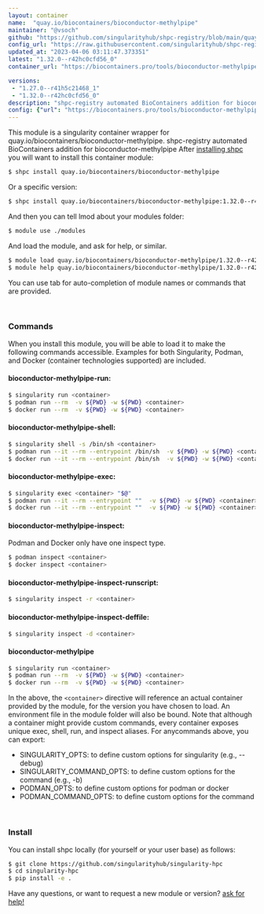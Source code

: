 ```yaml
---
layout: container
name:  "quay.io/biocontainers/bioconductor-methylpipe"
maintainer: "@vsoch"
github: "https://github.com/singularityhub/shpc-registry/blob/main/quay.io/biocontainers/bioconductor-methylpipe/container.yaml"
config_url: "https://raw.githubusercontent.com/singularityhub/shpc-registry/main/quay.io/biocontainers/bioconductor-methylpipe/container.yaml"
updated_at: "2023-04-06 03:11:47.373351"
latest: "1.32.0--r42hc0cfd56_0"
container_url: "https://biocontainers.pro/tools/bioconductor-methylpipe"

versions:
 - "1.27.0--r41h5c21468_1"
 - "1.32.0--r42hc0cfd56_0"
description: "shpc-registry automated BioContainers addition for bioconductor-methylpipe"
config: {"url": "https://biocontainers.pro/tools/bioconductor-methylpipe", "maintainer": "@vsoch", "description": "shpc-registry automated BioContainers addition for bioconductor-methylpipe", "latest": {"1.32.0--r42hc0cfd56_0": "sha256:2c60894031057989d65b9154aabcbc4dc71fffc8b4ef5eda06b74e889cdee10e"}, "tags": {"1.27.0--r41h5c21468_1": "sha256:a06b7dffceaca9a426504ef830ea398e9d8e557799c17ca92d2d60b54f38988d", "1.32.0--r42hc0cfd56_0": "sha256:2c60894031057989d65b9154aabcbc4dc71fffc8b4ef5eda06b74e889cdee10e"}, "docker": "quay.io/biocontainers/bioconductor-methylpipe"}
---
```


This module is a singularity container wrapper for quay.io/biocontainers/bioconductor-methylpipe.
shpc-registry automated BioContainers addition for bioconductor-methylpipe
After [installing shpc](#install) you will want to install this container module:


```bash
$ shpc install quay.io/biocontainers/bioconductor-methylpipe
```

Or a specific version:

```bash
$ shpc install quay.io/biocontainers/bioconductor-methylpipe:1.32.0--r42hc0cfd56_0
```

And then you can tell lmod about your modules folder:

```bash
$ module use ./modules
```

And load the module, and ask for help, or similar.

```bash
$ module load quay.io/biocontainers/bioconductor-methylpipe/1.32.0--r42hc0cfd56_0
$ module help quay.io/biocontainers/bioconductor-methylpipe/1.32.0--r42hc0cfd56_0
```

You can use tab for auto-completion of module names or commands that are provided.

<br>

### Commands

When you install this module, you will be able to load it to make the following commands accessible.
Examples for both Singularity, Podman, and Docker (container technologies supported) are included.

#### bioconductor-methylpipe-run:

```bash
$ singularity run <container>
$ podman run --rm  -v ${PWD} -w ${PWD} <container>
$ docker run --rm  -v ${PWD} -w ${PWD} <container>
```

#### bioconductor-methylpipe-shell:

```bash
$ singularity shell -s /bin/sh <container>
$ podman run --it --rm --entrypoint /bin/sh  -v ${PWD} -w ${PWD} <container>
$ docker run --it --rm --entrypoint /bin/sh  -v ${PWD} -w ${PWD} <container>
```

#### bioconductor-methylpipe-exec:

```bash
$ singularity exec <container> "$@"
$ podman run --it --rm --entrypoint ""  -v ${PWD} -w ${PWD} <container> "$@"
$ docker run --it --rm --entrypoint ""  -v ${PWD} -w ${PWD} <container> "$@"
```

#### bioconductor-methylpipe-inspect:

Podman and Docker only have one inspect type.

```bash
$ podman inspect <container>
$ docker inspect <container>
```

#### bioconductor-methylpipe-inspect-runscript:

```bash
$ singularity inspect -r <container>
```

#### bioconductor-methylpipe-inspect-deffile:

```bash
$ singularity inspect -d <container>
```



#### bioconductor-methylpipe

```bash
$ singularity run <container>
$ podman run --rm  -v ${PWD} -w ${PWD} <container>
$ docker run --rm  -v ${PWD} -w ${PWD} <container>
```


In the above, the `<container>` directive will reference an actual container provided
by the module, for the version you have chosen to load. An environment file in the
module folder will also be bound. Note that although a container
might provide custom commands, every container exposes unique exec, shell, run, and
inspect aliases. For anycommands above, you can export:

 - SINGULARITY_OPTS: to define custom options for singularity (e.g., --debug)
 - SINGULARITY_COMMAND_OPTS: to define custom options for the command (e.g., -b)
 - PODMAN_OPTS: to define custom options for podman or docker
 - PODMAN_COMMAND_OPTS: to define custom options for the command

<br>

### Install

You can install shpc locally (for yourself or your user base) as follows:

```bash
$ git clone https://github.com/singularityhub/singularity-hpc
$ cd singularity-hpc
$ pip install -e .
```

Have any questions, or want to request a new module or version? [ask for help!](https://github.com/singularityhub/singularity-hpc/issues)